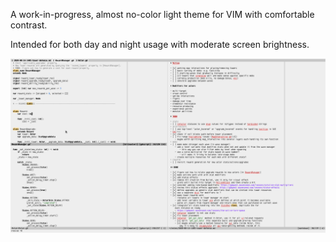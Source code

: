 A work-in-progress, almost no-color light theme for VIM with comfortable contrast.

Intended for both day and night usage with moderate screen brightness.

![](screenshot.png)
